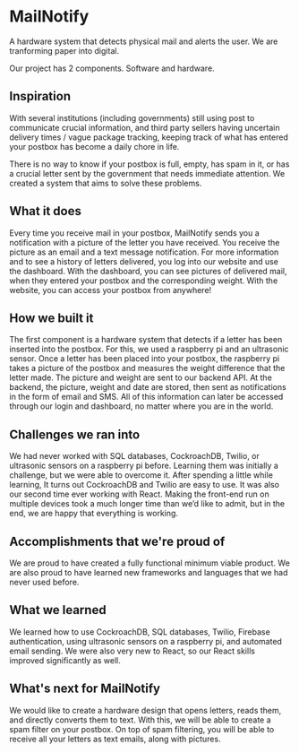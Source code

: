 # MailNotify

A hardware system that detects physical mail and alerts the user. We are tranforming paper into digital.

Our project has 2 components. Software and hardware.

## Inspiration 
With several institutions (including governments) still using post to communicate crucial information, and third party sellers having uncertain delivery times / vague package tracking, keeping track of what has entered your postbox has become a daily chore in life.

There is no way to know if your postbox is full, empty, has spam in it, or has a crucial letter sent by the government that needs immediate attention. We created a system that aims to solve these problems.

## What it does
Every time you receive mail in your postbox, MailNotify sends you a notification with a picture of the letter you have received. You receive the picture as an email and a text message notification. For more information and to see a history of letters delivered, you log into our website and use the dashboard. With the dashboard, you can see pictures of delivered mail, when they entered your postbox and the corresponding weight. With the website, you can access your postbox from anywhere!

## How we built it
The first component is a hardware system that detects if a letter has been inserted into the postbox. For this, we used a raspberry pi and an ultrasonic sensor. Once a letter has been placed into your postbox, the raspberry pi takes a picture of the postbox and measures the weight difference that the letter made. The picture and weight are sent to our backend API. At the backend, the picture, weight and date are stored, then sent as notifications in the form of email and SMS. All of this information can later be accessed through our login and dashboard, no matter where you are in the world.

## Challenges we ran into
We had never worked with SQL databases, CockroachDB, Twilio, or ultrasonic sensors on a raspberry pi before. Learning them was initially a challenge, but we were able to overcome it. After spending a little while learning, It turns out CockroachDB and Twilio are easy to use. It was also our second time ever working with React. Making the front-end run on multiple devices took a much longer time than we’d like to admit, but in the end, we are happy that everything is working.

## Accomplishments that we're proud of
We are proud to have created a fully functional minimum viable product. We are also proud to have learned new frameworks and languages that we had never used before.

## What we learned
We learned how to use CockroachDB, SQL databases, Twilio, Firebase authentication, using ultrasonic sensors on a raspberry pi, and automated email sending. We were also very new to React, so our React skills improved significantly as well.

## What's next for MailNotify
We would like to create a hardware design that opens letters, reads them, and directly converts them to text. With this, we will be able to create a spam filter on your postbox. On top of spam filtering, you will be able to receive all your letters as text emails, along with pictures.




